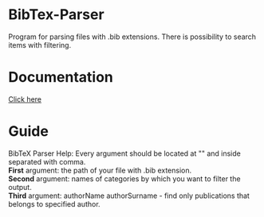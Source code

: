 # BibTex-Parser

Program for parsing files with .bib extensions. There is possibility to search items with filtering.

# Documentation

[Click here](https://nazkord.github.io/BibTex-Parser/)

# Guide

BibTeX Parser Help:
Every argument should be located at "" and inside separated with comma.<br/>
**First** argument: the path of your file with .bib extension.<br/>
**Second** argument: names of categories by which you want to filter the output.<br/>
**Third** argument:  authorName authorSurname  -  find only publications that belongs to specified author.
